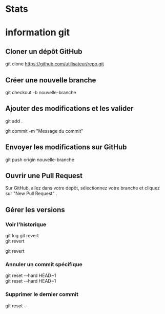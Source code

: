 # Stats

# information git
## Cloner un dépôt GitHub
git clone https://github.com/utilisateur/repo.git
## Créer une nouvelle branche
git checkout -b nouvelle-branche
## Ajouter des modifications et les valider
git add .

git commit -m "Message du commit"

## Envoyer les modifications sur GitHub
git push origin nouvelle-branche

## Ouvrir une Pull Request
Sur GitHub, allez dans votre dépôt, sélectionnez votre branche et cliquez sur "New Pull Request" .

## Gérer les versions
### Voir l'historique
git log 
git revert <commit-id>  
git revert <commit-id>

git revert
### Annuler un commit spécifique
git reset --hard HEAD~1  
git reset --hard HEAD~1
### Supprimer le dernier commit
git reset --
